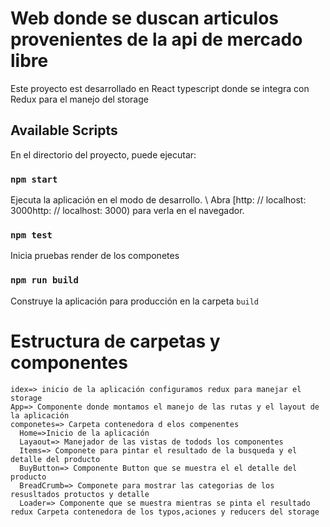 # Web donde se duscan articulos provenientes de la api de mercado libre

Este proyecto est desarrollado en React typescript donde se integra con Redux para el manejo del storage

## Available Scripts

En el directorio del proyecto, puede ejecutar:

### `npm start`

Ejecuta la aplicación en el modo de desarrollo. \ Abra [http: // localhost: 3000http: // localhost: 3000) para verla en el navegador.

### `npm test`

Inicia pruebas render de los componetes

### `npm run build`

Construye la aplicación para producción en la carpeta `build`

# Estructura de carpetas y componentes

    idex=> inicio de la aplicación configuramos redux para manejar el storage
    App=> Componente donde montamos el manejo de las rutas y el layout de la aplicación
    componetes=> Carpeta contenedora d elos compenentes
      Home=>Inicio de la aplicación
      Layaout=> Manejador de las vistas de todods los componentes
      Items=> Componete para pintar el resultado de la busqueda y el detalle del producto
      BuyButton=> Componente Button que se muestra el el detalle del producto
      BreadCrumb=> Componete para mostrar las categorias de los resusltados protuctos y detalle
      Loader=> Componente que se muestra mientras se pinta el resultado
    redux Carpeta contenedora de los typos,aciones y reducers del storage
